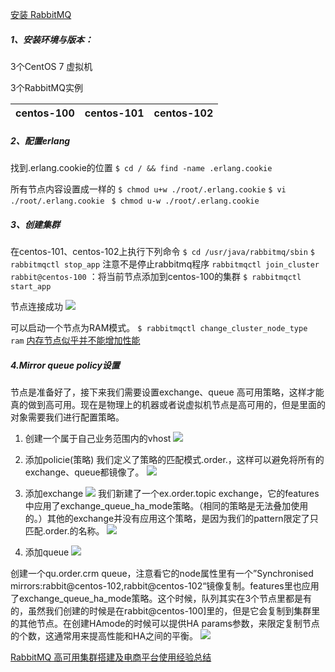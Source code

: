 [安装 RabbitMQ](06-安装-RabbitMQ.md)

##### 1、安装环境与版本：

3个CentOS 7 虚拟机

3个RabbitMQ实例

| centos-100 | centos-101 | centos-102 | 
| --------------- | --------------- | --------------- | 

##### 2、配置erlang
找到.erlang.cookie的位置
```$ cd / && find -name .erlang.cookie```

所有节点内容设置成一样的
```$ chmod u+w ./root/.erlang.cookie```
```$ vi ./root/.erlang.cookie ```
```$ chmod u-w ./root/.erlang.cookie```

##### 3、创建集群
在centos-101、centos-102上执行下列命令
```$ cd /usr/java/rabbitmq/sbin```
```$ rabbitmqctl stop_app``` 注意不是停止rabbitmq程序
```rabbitmqctl join_cluster rabbit@centos-100``` ：将当前节点添加到centos-100的集群
```$ rabbitmqctl start_app```

节点连接成功
![](../images/16025102-4bb21a08a7d5cfdd.png)

可以启动一个节点为RAM模式。
```$ rabbitmqctl change_cluster_node_type  ram```
[内存节点似乎并不能增加性能](http://www.rabbitmq.com/rabbitmqctl.8.html#Cluster_Management)

##### 4.Mirror queue policy设置
节点是准备好了，接下来我们需要设置exchange、queue 高可用策略，这样才能真的做到高可用。现在是物理上的机器或者说虚拟机节点是高可用的，但是里面的对象需要我们进行配置策略。
1. 创建一个属于自己业务范围内的vhost
![](../images/16025102-1d939fb66e410b0d.png)
2. 添加policie(策略)
我们定义了策略的匹配模式.order.，这样可以避免将所有的exchange、queue都镜像了。
![](../images/16025102-5f6659ea8a433149.png)
3. 添加exchange
![](../images/16025102-7a256033d01736ee.png)
我们新建了一个ex.order.topic exchange，它的features中应用了exchange_queue_ha_mode策略。（相同的策略是无法叠加使用的。）其他的exchange并没有应用这个策略，是因为我们的pattern限定了只匹配.order.的名称。
![](../images/16025102-00943b49a782feb4.png)

4. 添加queue
![](../images/16025102-21df03d477251dac.png)

创建一个qu.order.crm queue，注意看它的node属性里有一个”Synchronised mirrors:rabbit@centos-102,rabbit@centos-102“镜像复制。features里也应用了exchange_queue_ha_mode策略。这个时候，队列其实在3个节点里都是有的，虽然我们创建的时候是在rabbit@centos-100]里的，但是它会复制到集群里的其他节点。在创建HAmode的时候可以提供HA params参数，来限定复制节点的个数，这通常用来提高性能和HA之间的平衡。
![](../images/16025102-22a805b3fa3b72db.png)

[RabbitMQ 高可用集群搭建及电商平台使用经验总结](https://www.cnblogs.com/wangiqngpei557/p/6158094.html)
